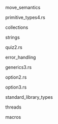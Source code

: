 move_semantics

primitive_types4.rs

collections

strings

quiz2.rs

error_handling

generics3.rs

option2.rs

option3.rs

standard_library_types

threads

macros
